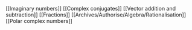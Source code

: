 [[Imaginary numbers]]
[[Complex conjugates]]
[[Vector addition and subtraction]]
[[Fractions]]
[[Archives/Authorise/Algebra/Rationalisation]]
[[Polar complex numbers]]
